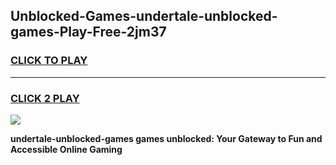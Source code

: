 
## Unblocked-Games-undertale-unblocked-games-Play-Free-2jm37
<h3>
<a href="https://premium76.site?title=undertale-unblocked-games&ref=21A">CLICK TO PLAY</a></h3>
<hr>

<h3>
<a href="https://premium76.site?title=undertale-unblocked-games&ref=21A">CLICK 2 PLAY</a>
  
</h3>

<a href="https://premium76.site?title=undertale-unblocked-games&ref=21A"><img src="https://clearcache.store/games.png"></a>


**undertale-unblocked-games games unblocked: Your Gateway to Fun and Accessible Online Gaming**

